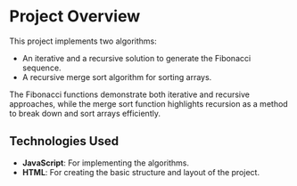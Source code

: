# Project Overview

This project implements two algorithms:

- An iterative and a recursive solution to generate the Fibonacci sequence.
- A recursive merge sort algorithm for sorting arrays.

The Fibonacci functions demonstrate both iterative and recursive approaches, while the merge sort function highlights recursion as a method to break down and sort arrays efficiently.

## Technologies Used

- **JavaScript**: For implementing the algorithms.
- **HTML**: For creating the basic structure and layout of the project.